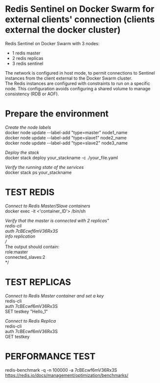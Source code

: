# Redis Sentinel on Docker Swarm for external clients' connection (clients external the docker cluster) 
Redis Sentinel on Docker Swarm with 3 nodes:  
- 1 redis master  
- 2 redis replicas  
- 3 redis sentinel  
  
The network is configured in host mode, to permit connections to Sentinel instances from the client external to the Docker Swarm cluster.  
The Redis instances are configured with constraints to run on a specific node.
This configuration avoids configuring a shared volume to manage consistency (RDB or AOF).
  
# Prepare the environment  
*Create the node labels*  
docker node update --label-add "type=master" node1_name   
docker node update --label-add "type=slave1" node2_name   
docker node update --label-add "type=slave2" node3_name
  
*Deploy the stack*  
docker stack deploy your_stackname -c ./your_file.yaml  
  
*Verify the running state of the services*  
docker stack ps your_stackname 
  
# TEST REDIS  
*Connect to Redis Master/Slave containers*  
docker exec -it <'container_ID'> /bin/sh  
  
*Verify that the master is connected with 2 replicas"  
redis-cli  
auth 7cBEcwf6mV36Rx3S  
info replication  
/*  
The output should contain:  
  role:master  
  connected_slaves:2  
*/  
  
# TEST REPLICAS  
*Connect to Redis Master container and set a key*  
redis-cli  
auth 7cBEcwf6mV36Rx3S  
SET testkey "Hello_1"  
  
*Connect to Redis Replica*  
redis-cli  
auth 7cBEcwf6mV36Rx3S  
GET testkey  
  
# PERFORMANCE TEST  
redis-benchmark -q -n 100000 -a 7cBEcwf6mV36Rx3S  
https://redis.io/docs/management/optimization/benchmarks/  
  

